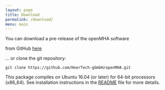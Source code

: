 ```yaml
---
layout: page
title: Download
permalink: /download/
menu: main
---
```


You can download a pre-release of the openMHA software 

from GitHub [here](https://github.com/HoerTech-gGmbH/openMHA/archive/master.zip)


... or clone the git repository:

``` 
git clone https://github.com/HoerTech-gGmbH/openMHA.git
```

This package compiles on Ubuntu 16.04 (or later) for 64-bit processors (x86_64). See installation instructions in the [README](https://github.com/HoerTech-gGmbH/openMHA/blob/master/README.md) file for more details.